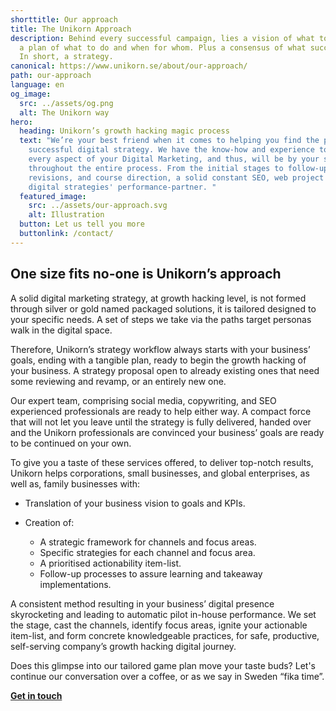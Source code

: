 ```yaml
---
shorttitle: Our approach
title: The Unikorn Approach
description: Behind every successful campaign, lies a vision of what to achieve,
  a plan of what to do and when for whom. Plus a consensus of what success is.
  In short, a strategy.
canonical: https://www.unikorn.se/about/our-approach/
path: our-approach
language: en
og_image:
  src: ../assets/og.png
  alt: The Unikorn way
hero:
  heading: Unikorn’s growth hacking magic process
  text: "We’re your best friend when it comes to helping you find the path to a
    successful digital strategy. We have the know-how and experience to handle
    every aspect of your Digital Marketing, and thus, will be by your side
    throughout the entire process. From the initial stages to follow-ups,
    revisions, and course direction, a solid constant SEO, web project and
    digital strategies' performance-partner. "
  featured_image:
    src: ../assets/our-approach.svg
    alt: Illustration
  button: Let us tell you more
  buttonlink: /contact/
---
```

## One size fits no-one is Unikorn’s approach

A solid digital marketing strategy, at growth hacking level, is not formed through silver or gold named packaged solutions, it is tailored designed to your specific needs. A set of steps we take via the paths target personas walk in the digital space.

Therefore, Unikorn’s strategy workflow always starts with your business’ goals, ending with a tangible plan, ready to begin the growth hacking of your business. A strategy proposal open to already existing ones that need some reviewing and revamp, or an entirely new one.

Our expert team, comprising social media, copywriting, and SEO experienced professionals are ready to help either way. A compact force that will not let you leave until the strategy is fully delivered, handed over and the Unikorn professionals are convinced your business’ goals are ready to be continued on your own.

To give you a taste of these services offered, to deliver top-notch results, Unikorn helps corporations, small businesses, and global enterprises, as well as, family businesses with:

* Translation of your business vision to goals and KPIs.
* Creation of:

  * A strategic framework for channels and focus areas.
  * Specific strategies for each channel and focus area.
  * A prioritised actionability item-list.
  * Follow-up processes to assure learning and takeaway implementations.

A consistent method resulting in your business’ digital presence skyrocketing and leading to automatic pilot in-house performance. We set the stage, cast the channels, identify focus areas, ignite your actionable item-list, and form concrete knowledgeable practices, for safe, productive, self-serving company’s growth hacking digital journey.

Does this glimpse into our tailored game plan move your taste buds? Let's continue our conversation over a coffee, or as we say in Sweden “fika time”.

**[Get in touch](/contact/)**